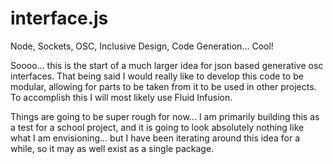interface.js
================

Node, Sockets, OSC, Inclusive Design, Code Generation...  Cool!

Soooo... this is the start of a much larger idea for json based generative osc interfaces. That being said I would really like to develop this code to be modular, allowing for parts to be taken from it to be used in other projects.  To accomplish this I will most likely use Fluid Infusion.

Things are going to be super rough for now... I am primarily building this as a test for a school project, and it is going to look absolutely nothing like what I am envisioning... but I have been iterating around this idea for a while, so it may as well exist as a single package.
